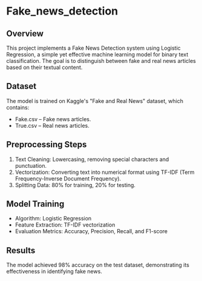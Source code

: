 # Fake_news_detection

## Overview
This project implements a Fake News Detection system using Logistic Regression, a simple yet effective machine learning model for binary text classification. The goal is to distinguish between fake and real news articles based on their textual content.

## Dataset
The model is trained on Kaggle's "Fake and Real News" dataset, which contains:

* Fake.csv – Fake news articles.
* True.csv – Real news articles.

## Preprocessing Steps
1. Text Cleaning: Lowercasing, removing special characters and punctuation.
2. Vectorization: Converting text into numerical format using TF-IDF (Term Frequency-Inverse Document Frequency).
3. Splitting Data: 80% for training, 20% for testing.

## Model Training
* Algorithm: Logistic Regression
* Feature Extraction: TF-IDF vectorization
* Evaluation Metrics: Accuracy, Precision, Recall, and F1-score

## Results
The model achieved 98% accuracy on the test dataset, demonstrating its effectiveness in identifying fake news.
